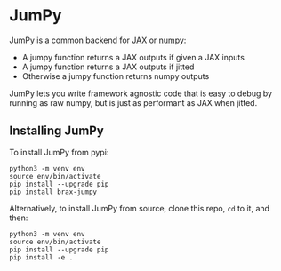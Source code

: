 # JumPy

JumPy is a common backend for [JAX](https://github.com/google/jax) or
[numpy](https://numpy.org/):

* A jumpy function returns a JAX outputs if given a JAX inputs
* A jumpy function returns a JAX outputs if jitted
* Otherwise a jumpy function returns numpy outputs

JumPy lets you write framework agnostic code that is easy to debug by running
as raw numpy, but is just as performant as JAX when jitted.

## Installing JumPy

To install JumPy from pypi:

```
python3 -m venv env
source env/bin/activate
pip install --upgrade pip
pip install brax-jumpy
```

Alternatively, to install JumPy from source, clone this repo, `cd` to it, and then:

```
python3 -m venv env
source env/bin/activate
pip install --upgrade pip
pip install -e .
```
